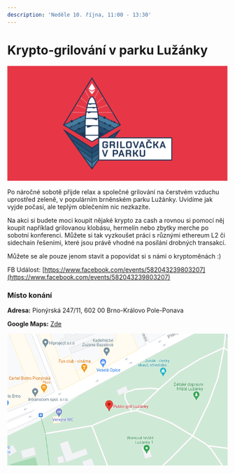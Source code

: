 ```yaml
---
description: 'Neděle 10. října, 11:00 - 13:30'
---
```


# Krypto-grilování v parku Lužánky

![](../.gitbook/assets/cover-grilovacka.png)

Po náročné sobotě přijde relax a společné grilování na čerstvém vzduchu uprostřed zeleně, v populárním brněnském parku Lužánky. Uvidíme jak vyjde počasí, ale teplým oblečením nic nezkazíte.

Na akci si budete moci koupit nějaké krypto za cash a rovnou si pomocí něj koupit například grilovanou klobásu, hermelín nebo zbytky merche po sobotní konferenci. Můžete si tak vyzkoušet práci s různými ethereum L2 či sidechain řešeními, které jsou právě vhodné na posílání drobných transakcí.

Můžete se ale pouze jenom stavit a popovídat si s námi o kryptoměnách :\)

FB Událost: [https://www.facebook.com/events/582043239803207](https://www.facebook.com/events/582043239803207)

### Místo konání

**Adresa:** Pionýrská 247/11, 602 00 Brno-Královo Pole-Ponava

**Google Maps:** [Zde](https://www.google.com/maps/place/Public+grill+Lu%C5%BE%C3%A1nky/@49.2079009,16.6064606,18z/data=!4m5!3m4!1s0x47129468377e7dd9:0xa46f3f8a3cddb2e3!8m2!3d49.2079482!4d16.6067093?hl=en-US)

![](../.gitbook/assets/image%20%281%29.png)

